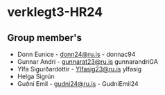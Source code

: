 # verklegt3-HR24

## Group member's
- Donn Eunice - 	donn24@ru.is -	 donnac94
- Gunnar Andri - 	gunnarat23@ru.is	 gunnarandriGA
- Ylfa Sigurðardóttir - Ylfasig23@ru.is	ylfasig
- Helga Sigrún
- Guðni Emil - gudni24@ru.is - GudniEmil24 

